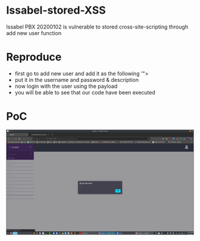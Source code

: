 # Issabel-stored-XSS
Issabel PBX 20200102 is vulnerable to stored cross-site-scripting through add new user function

# Reproduce
- first go to add new user and add it as the following '"><script>alert(1)</script>
- put it in the username and password & description
- now login with the user using the payload
- you will be able to see that our code have been executed

# PoC
<img src="issabel_poc.png">
